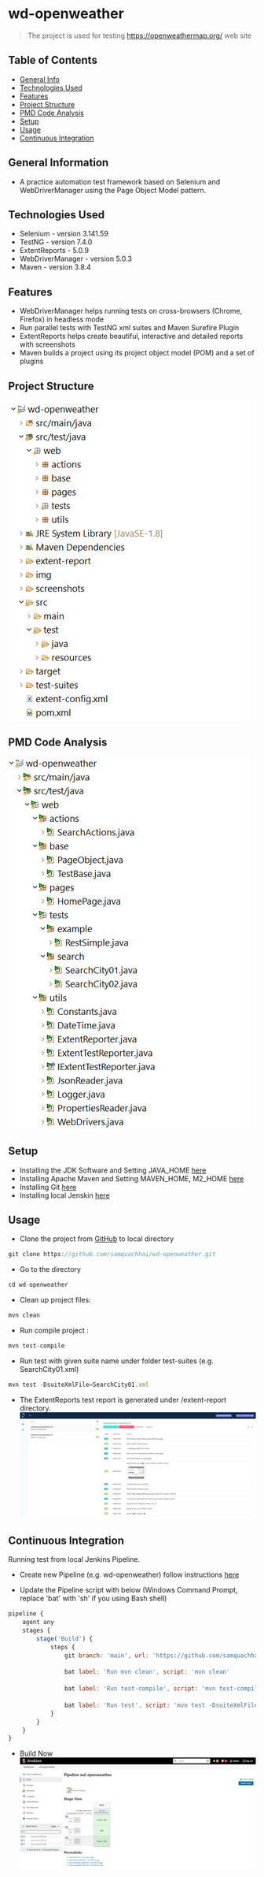 # wd-openweather
> The project is used for testing https://openweathermap.org/ web site 


## Table of Contents
* [General Info](#general-information)
* [Technologies Used](#technologies-used)
* [Features](#features)
* [Project Structure](#project-structure)
* [PMD Code Analysis](#pmd-code-analysis)
* [Setup](#setup)
* [Usage](#usage)
* [Continuous Integration](#continuous-integration)


## General Information
- A practice automation test framework based on Selenium and WebDriverManager using the Page Object Model pattern.


## Technologies Used
- Selenium - version 3.141.59
- TestNG - version 7.4.0
- ExtentReports - 5.0.9
- WebDriverManager - version 5.0.3
- Maven - version 3.8.4


## Features
- WebDriverManager helps running tests on cross-browsers (Chrome, Firefox) in headless mode 
- Run parallel tests with TestNG xml suites and Maven Surefire Plugin
- ExtentReports helps create beautiful, interactive and detailed reports with screenshots
- Maven builds a project using its project object model (POM) and a set of plugins


## Project Structure
![Project structure](./img/project-structure.png)

## PMD Code Analysis 
![PMD Code Analysis](./img/PMD-static-code-analysis.png)

## Setup
- Installing the JDK Software and Setting JAVA_HOME [here](https://docs.oracle.com/cd/E19182-01/821-0917/inst_jdk_javahome_t/index.html)
- Installing Apache Maven and Setting MAVEN_HOME, M2_HOME [here](https://maven.apache.org/install.html) 
- Installing Git [here](https://git-scm.com/downloads)
- Installing local Jenskin [here](https://www.jenkins.io/doc/book/installing/)


## Usage
- Clone the project from [GitHub](https://github.com/samquachhai/wd-openweather.git) to local directory
```javascript
git clone https://github.com/samquachhai/wd-openweather.git
```

- Go to the directory 
```javascript
cd wd-openweather
```

- Clean up project files: 
```javascript
mvn clean
```

- Run compile project : 
```javascript
mvn test-compile
```

- Run test with given suite name under folder test-suites (e.g. SearchCity01.xml) 
```javascript
mvn test -DsuiteXmlFile=SearchCity01.xml
```

- The ExtentReports test report is generated under /extent-report directory. 
![Sample Reports](./img/sample-extent-reports.png)


## Continuous Integration
Running test from local Jenkins Pipeline.

- Create new Pipeline (e.g. wd-openweather) follow instructions [here](https://www.jenkins.io/doc/pipeline/tour/hello-world/#examples)

- Update the Pipeline script with below (Windows Command Prompt, replace 'bat' with 'sh' if you using Bash shell)

```javascript
pipeline {
    agent any
    stages {
        stage('Build') {
            steps {
                git branch: 'main', url: 'https://github.com/samquachhai/wd-openweather.git'
    
                bat label: 'Run mvn clean', script: 'mvn clean'
    
                bat label: 'Run test-compile', script: 'mvn test-compile'
    
                bat label: 'Run test', script: 'mvn test -DsuiteXmlFile=SearchCity01.xml'
            }
        }
    }
}
```

- Build Now
![Build Now](./img/jenkins-pipeline.png)
